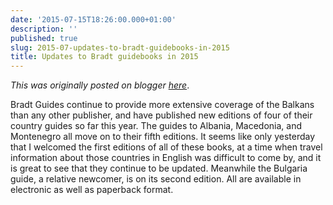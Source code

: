 ```yaml
---
date: '2015-07-15T18:26:00.000+01:00'
description: ''
published: true
slug: 2015-07-updates-to-bradt-guidebooks-in-2015
title: Updates to Bradt guidebooks in 2015
---
```


*This was originally posted on blogger [here](https://blog.balkanology.com/2015/07/updates-to-bradt-guidebooks-in-2015.html)*.

Bradt Guides continue to provide more extensive coverage of the Balkans than any other publisher, and have published new editions of four of their country guides so far this year. The guides to Albania, Macedonia, and Montenegro all move on to their fifth editions. It seems like only yesterday that I welcomed the first editions of all of these books, at a time when travel information about those countries in English was difficult to come by, and it is great to see that they continue to be updated. Meanwhile the Bulgaria guide, a relative newcomer, is on its second edition. All are available in electronic as well as paperback format.<br />
<br />
<br />
<br />
<br />
<br />
<br />
<br />
<br />
<br />
<br />
<br />
<br />
<br />
<br />
<br />
<br />
